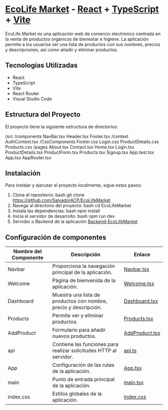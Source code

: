# [EcoLife Market](https://github.com/SalvadorACP/EcoLifeMarket) - [React](https://reactjs.org) + [TypeScript](https://www.typescriptlang.org) + [Vite](https://vitejs.dev)


EcoLife Market es una aplicación web de comercio electrónico centrada en la venta de productos orgánicos de bienestar e higiene. La aplicación permite a los usuarios ver una lista de productos con sus nombres, precios y descripciones, así como añadir y eliminar productos.

## Tecnologías Utilizadas

- React
- TypeScript
- Vite
- React Router
- Visual Studio Code

## Estructura del Proyecto

El proyecto tiene la siguiente estructura de directorios:

/src
   /components
      NavBar.tsx
      Header.tsx
      Footer.tsx
   /context
      AuthContext.tsx
   /CssComponents
      Footer.css
      Login.css
      ProductDetails.css
      Products.css
   /pages
      About.tsx
      Contact.tsx
      Home.tsx
      Login.tsx
      ProductDetails.tsx
      ProductForm.tsx
      Products.tsx
      Signup.tsx
App.test.tsx
App.tsx
AppRouter.tsx


## Instalación

Para instalar y ejecutar el proyecto localmente, sigue estos pasos:

1. Clona el repositorio:
   bash
   git clone <https://github.com/SalvadorACP/EcoLifeMarket>
2. Navega al directorio del proyecto:
   bash
   cd EcoLifeMarket
3. Instala las dependencias:
   bash
   npm install
4. Inicia el servidor de desarrollo:
   bash
   npm run dev
5. Servidor o Backend de la aplicación
   [Backend-EcoLifeMarket](https://github.com/SalvadorACP/Ecolife-Market-Backend)
   
 ## Configuración de componentes
| Nombre del Componente | Descripción | Enlace |
|-----------------------|-------------|--------|
| Navbar              | Proporciona la navegación principal de la aplicación. | [Navbar.tsx](src/components/NavBar.tsx) |
| Welcome             | Página de bienvenida de la aplicación. | [Welcome.tsx](src/components/Welcome.tsx) |
| Dashboard           | Muestra una lista de productos con nombre, precio y descripción. | [Dashboard.tsx](src/pages/Dashboard.tsx) |
| Products            | Permite ver y eliminar productos. | [Products.tsx](src/pages/Products.tsx) |
| AddProduct          | Formulario para añadir nuevos productos. | [AddProduct.tsx](src/pages/AddProduct.tsx) |
| api                 | Contiene las funciones para realizar solicitudes HTTP al servidor. | [api.ts](src/services/api.ts) |
| App                 | Configuración de las rutas de la aplicación. | [App.tsx](src/App.tsx) |
| main                | Punto de entrada principal de la aplicación. | [main.tsx](src/main.tsx) |
| index.css           | Estilos globales de la aplicación. | [index.css](src/index.css) |
